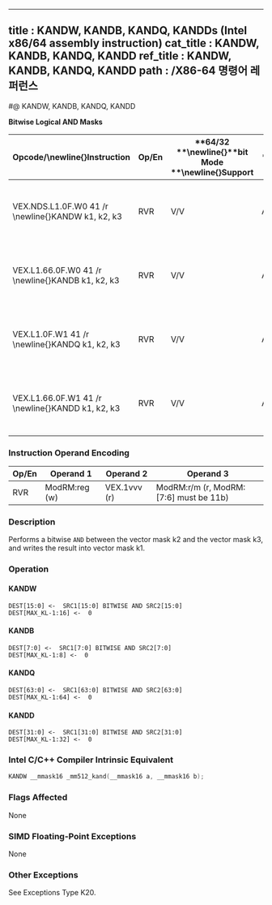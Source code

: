 ----------------------------
title : KANDW, KANDB, KANDQ, KANDDs (Intel x86/64 assembly instruction)
cat_title : KANDW, KANDB, KANDQ, KANDD
ref_title : KANDW, KANDB, KANDQ, KANDD
path : /X86-64 명령어 레퍼런스
----------------------------
#@ KANDW, KANDB, KANDQ, KANDD

**Bitwise Logical AND Masks**

|**Opcode/**\newline{}**Instruction**|**Op/En**|**64/32 **\newline{}**bit Mode **\newline{}**Support**|**CPUID **\newline{}**Feature **\newline{}**Flag**|**Description**|
|------------------------------------|---------|------------------------------------------------------|--------------------------------------------------|---------------|
|VEX.NDS.L1.0F.W0 41 /r \newline{}KANDW k1, k2, k3|RVR|V/V|AVX512F|Bitwise AND 16 bits masks k2 and k3 and place result in k1.|
|VEX.L1.66.0F.W0 41 /r \newline{}KANDB k1, k2, k3|RVR|V/V|AVX512DQ|Bitwise AND 8 bits masks k2 and k3 and place result in k1. |
|VEX.L1.0F.W1 41 /r \newline{}KANDQ k1, k2, k3|RVR|V/V|AVX512BW|Bitwise AND 64 bits masks k2 and k3 and place result in k1.|
|VEX.L1.66.0F.W1 41 /r \newline{}KANDD k1, k2, k3|RVR|V/V|AVX512BW|Bitwise AND 32 bits masks k2 and k3 and place result in k1. |
### Instruction Operand Encoding


|Op/En|Operand 1|Operand 2|Operand 3|
|-----|---------|---------|---------|
|RVR|ModRM:reg (w)|VEX.1vvv (r)|ModRM:r/m (r, ModRM:[7:6] must be 11b)|
### Description


Performs a bitwise `AND` between the vector mask k2 and the vector mask k3, and writes the result into vector mask k1.


### Operation
#### KANDW
```info-verb
DEST[15:0] <-   SRC1[15:0] BITWISE AND SRC2[15:0]
DEST[MAX_KL-1:16]  <-  0
```
#### KANDB
```info-verb
DEST[7:0]  <-  SRC1[7:0] BITWISE AND SRC2[7:0]
DEST[MAX_KL-1:8] <-   0
```
#### KANDQ
```info-verb
DEST[63:0] <-   SRC1[63:0] BITWISE AND SRC2[63:0]
DEST[MAX_KL-1:64]  <-  0
```
#### KANDD
```info-verb
DEST[31:0]  <-  SRC1[31:0] BITWISE AND SRC2[31:0]
DEST[MAX_KL-1:32]  <-  0
```

### Intel C/C++ Compiler Intrinsic Equivalent

```cpp
KANDW __mmask16 _mm512_kand(__mmask16 a, __mmask16 b);
```
### Flags Affected


None

### SIMD Floating-Point Exceptions


None

### Other Exceptions


See Exceptions Type K20.

